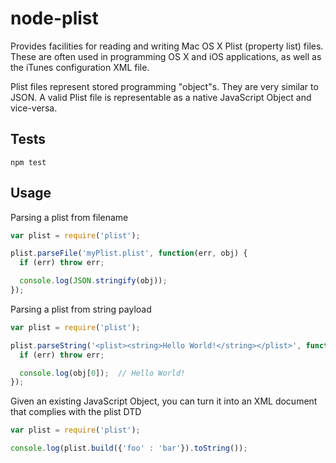 # node-plist

Provides facilities for reading and writing Mac OS X Plist (property list) files. These are often used in programming OS X and iOS applications, as well as the iTunes
configuration XML file.

Plist files represent stored programming "object"s. They are very similar
to JSON. A valid Plist file is representable as a native JavaScript Object and vice-versa.

## Tests
`npm test`

## Usage

Parsing a plist from filename
``` javascript
var plist = require('plist');

plist.parseFile('myPlist.plist', function(err, obj) {
  if (err) throw err;

  console.log(JSON.stringify(obj));
});
```

Parsing a plist from string payload
``` javascript
var plist = require('plist');

plist.parseString('<plist><string>Hello World!</string></plist>', function(err, obj) {
  if (err) throw err;

  console.log(obj[0]);  // Hello World!
});
```

Given an existing JavaScript Object, you can turn it into an XML document that complies with the plist DTD

``` javascript
var plist = require('plist');

console.log(plist.build({'foo' : 'bar'}).toString());
```
